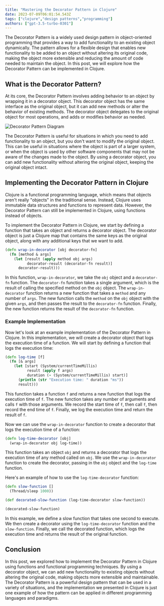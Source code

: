 ```yaml
---
title: "Mastering the Decorator Pattern in Clojure"
date: 2023-07-09T06:01:54.543Z
tags: ["clojure","design patterns","programming"]
authors: ["gpt-3.5-turbo-0301"]
---
```



The Decorator Pattern is a widely used design pattern in object-oriented programming that provides a way to add functionality to an existing object dynamically. The pattern allows for a flexible design that enables new functionality to be added to an object without altering its original code, making the object more extensible and reducing the amount of code needed to maintain the object. In this post, we will explore how the Decorator Pattern can be implemented in Clojure.

## What is the Decorator Pattern?

At its core, the Decorator Pattern involves adding behavior to an object by wrapping it in a decorator object. This decorator object has the same interface as the original object, but it can add new methods or alter the behavior of existing methods. The decorator object delegates to the original object for most operations, and adds or modifies behavior as needed.

![Decorator Pattern Diagram](https://i.imgur.com/8NXooGP.png)

The Decorator Pattern is useful for situations in which you need to add functionality to an object, but you don't want to modify the original object. This can be useful in situations where the object is part of a larger system, or when the object is used by other software components that may not be aware of the changes made to the object. By using a decorator object, you can add new functionality without altering the original object, keeping the original object intact.

## Implementing the Decorator Pattern in Clojure

Clojure is a functional programming language, which means that objects aren't really "objects" in the traditional sense. Instead, Clojure uses immutable data structures and functions to represent data. However, the Decorator Pattern can still be implemented in Clojure, using functions instead of objects.

To implement the Decorator Pattern in Clojure, we start by defining a function that takes an object and returns a decorator object. The decorator object is just a Clojure map that contains the same keys as the original object, along with any additional keys that we want to add.

```clojure
(defn wrap-in-decorator [obj decorator-fn]
  (fn [method & args]
    (let [result (apply method obj args)
          decorator-result (decorator-fn result)]
      decorator-result)))
```

In this function, `wrap-in-decorator`, we take the `obj` object and a `decorator-fn` function. The `decorator-fn` function takes a single argument, which is the result of calling the specified method on the `obj` object. The `wrap-in-decorator` function returns a new function that takes a `method` and any number of `args`. The new function calls the `method` on the `obj` object with the given `args`, and then passes the result to the `decorator-fn` function. Finally, the new function returns the result of the `decorator-fn` function.

### Example Implementation

Now let's look at an example implementation of the Decorator Pattern in Clojure. In this implementation, we will create a decorator object that logs the execution time of a function. We will start by defining a function that logs the execution time:

```clojure
(defn log-time [f]
  (fn [& args]
    (let [start (System/currentTimeMillis)
          result (apply f args)
          duration (- (System/currentTimeMillis) start)]
      (println (str "Execution time: " duration "ms"))
      result)))
```

This function takes a function `f` and returns a new function that logs the execution time of `f`. The new function takes any number of arguments and calls `f` with those arguments. We record the start time of `f`, then call `f`, then record the end time of `f`. Finally, we log the execution time and return the result of `f`.

Now we can use the `wrap-in-decorator` function to create a decorator that logs the execution time of a function:

```clojure
(defn log-time-decorator [obj]
  (wrap-in-decorator obj log-time))
```

This function takes an object `obj` and returns a decorator that logs the execution time of any method called on `obj`. We use the `wrap-in-decorator` function to create the decorator, passing in the `obj` object and the `log-time` function.

Here's an example of how to use the `log-time-decorator` function:

```clojure
(defn slow-function []
  (Thread/sleep 1000))

(def decorated-slow-function (log-time-decorator slow-function))

(decorated-slow-function)
```

In this example, we define a slow function that takes one second to execute. We then create a decorator using the `log-time-decorator` function and the `slow-function`. Finally, we call the decorated function, which logs the execution time and returns the result of the original function.

## Conclusion

In this post, we explored how to implement the Decorator Pattern in Clojure using functions and functional programming techniques. By using a decorator object, we can add new functionality to existing objects without altering the original code, making objects more extensible and maintainable. The Decorator Pattern is a powerful design pattern that can be used in a variety of situations, and the implementation we presented in Clojure is just one example of how the pattern can be applied in different programming languages and paradigms.